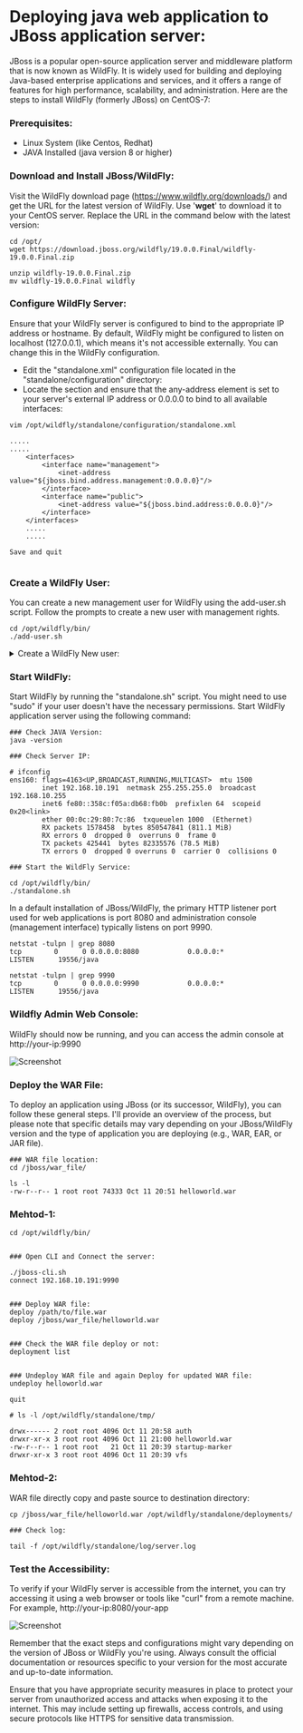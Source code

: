 # Deploying java web application to JBoss application server: 
JBoss is a popular open-source application server and middleware platform that is now known as WildFly. It is widely used for building and deploying Java-based enterprise applications and services, and it offers a range of features for high performance, scalability, and administration. Here are the steps to install WildFly (formerly JBoss) on CentOS-7:

### Prerequisites:
- Linux System (like Centos, Redhat)
- JAVA Installed (java version 8 or higher)


### Download and Install JBoss/WildFly:
Visit the WildFly download page (https://www.wildfly.org/downloads/) and get the URL for the latest version of WildFly. Use '__wget__' to download it to your CentOS server. Replace the URL in the command below with the latest version:

```
cd /opt/
wget https://download.jboss.org/wildfly/19.0.0.Final/wildfly-19.0.0.Final.zip

unzip wildfly-19.0.0.Final.zip
mv wildfly-19.0.0.Final wildfly
```


### Configure WildFly Server: 
Ensure that your WildFly server is configured to bind to the appropriate IP address or hostname. By default, WildFly might be configured to listen on localhost (127.0.0.1), which means it's not accessible externally. You can change this in the WildFly configuration. 
- Edit the "standalone.xml" configuration file located in the "standalone/configuration" directory:
- Locate the <interfaces> section and ensure that the any-address element is set to your server's external IP address or 0.0.0.0 to bind to all available interfaces:

```
vim /opt/wildfly/standalone/configuration/standalone.xml

.....
.....
    <interfaces>
        <interface name="management">
            <inet-address value="${jboss.bind.address.management:0.0.0.0}"/>
        </interface>
        <interface name="public">
            <inet-address value="${jboss.bind.address:0.0.0.0}"/>
        </interface>
    </interfaces>
    .....
    .....

Save and quit
    
```


### Create a WildFly User:
You can create a new management user for WildFly using the add-user.sh script. Follow the prompts to create a new user with management rights.

```
cd /opt/wildfly/bin/
./add-user.sh

```

<details>
  <summary>Create a WildFly New user:</summary>

What type of user do you wish to add? \
 a) Management User (mgmt-users.properties) \
 b) Application User (application-users.properties)\
(a): **a**

Enter the details of the new user to add. \
Using realm 'ManagementRealm' as discovered from the existing property files. \
Username : **admin**

User 'admin' already exists and is _disabled_, would you like to... \
 a) Update the existing user password and roles \
 b) Enable the existing user \
 c) Type a new username \
(a): **a**

Password recommendations are listed below. To modify these restrictions edit the add-user.properties configuration file.
 - The password should be different from the username 
 - The password should not be one of the following restricted values {root, admin, administrator} 
 - The password should contain at least 8 characters, 1 alphabetic character(s), 1 digit(s), 1 non-alphanumeric symbol(s) 

Password : **your password**

WFLYDM0098: The password should be different from the username \
Are you sure you want to use the password entered yes/no? **yes** \
Re-enter Password : **your password**

What groups do you want this user to belong to? (Please enter a comma separated list, or leave blank for none)[  ]: **Hit Enter**

Updated user 'admin' to file '/jboss/wildfly/standalone/configuration/mgmt-users.properties' \
Updated user 'admin' to file '/jboss/wildfly/domain/configuration/mgmt-users.properties' \
Updated user 'admin' with groups  to file '/jboss/wildfly/standalone/configuration/mgmt-groups.properties' \
Updated user 'admin' with groups  to file '/jboss/wildfly/domain/configuration/mgmt-groups.properties' \

Is this new user going to be used for one AS process to connect to another AS process? 

e.g. for a slave host controller connecting to the master or for a Remoting connection for server to server EJB calls.
yes/no? **yes**

To represent the user add the following to the server-identities definition <secret value="YWRtaW4=" />

</details>



### Start WildFly:
Start WildFly by running the "standalone.sh" script. You might need to use "sudo" if your user doesn't have the necessary permissions. Start WildFly application server using the following command:

```
### Check JAVA Version:
java -version
```

```
### Check Server IP:

# ifconfig
ens160: flags=4163<UP,BROADCAST,RUNNING,MULTICAST>  mtu 1500
        inet 192.168.10.191  netmask 255.255.255.0  broadcast 192.168.10.255
        inet6 fe80::358c:f05a:db68:fb0b  prefixlen 64  scopeid 0x20<link>
        ether 00:0c:29:80:7c:86  txqueuelen 1000  (Ethernet)
        RX packets 1578458  bytes 850547841 (811.1 MiB)
        RX errors 0  dropped 0  overruns 0  frame 0
        TX packets 425441  bytes 82335576 (78.5 MiB)
        TX errors 0  dropped 0 overruns 0  carrier 0  collisions 0
```


```
### Start the WildFly Service:

cd /opt/wildfly/bin/
./standalone.sh

```


In a default installation of JBoss/WildFly, the primary HTTP listener port used for web applications is port 8080 and administration console (management interface) typically listens on port 9990.

```
netstat -tulpn | grep 8080
tcp        0      0 0.0.0.0:8080            0.0.0.0:*               LISTEN      19556/java

netstat -tulpn | grep 9990
tcp        0      0 0.0.0.0:9990            0.0.0.0:*               LISTEN      19556/java
```

### Wildfly Admin Web Console:
WildFly should now be running, and you can access the admin console at http://your-ip:9990

![Screenshot](./assets/web-admin.jpg)


### Deploy the WAR File:
To deploy an application using JBoss (or its successor, WildFly), you can follow these general steps.  I'll provide an overview of the process, but please note that specific details may vary depending on your JBoss/WildFly version and the type of application you are deploying (e.g., WAR, EAR, or JAR file).

```
### WAR file location: 
cd /jboss/war_file/

ls -l
-rw-r--r-- 1 root root 74333 Oct 11 20:51 helloworld.war

```

### Mehtod-1:
```
cd /opt/wildfly/bin/


### Open CLI and Connect the server:

./jboss-cli.sh
connect 192.168.10.191:9990


### Deploy WAR file:
deploy /path/to/file.war
deploy /jboss/war_file/helloworld.war


### Check the WAR file deploy or not: 
deployment list


### Undeploy WAR file and again Deploy for updated WAR file: 
undeploy helloworld.war

quit

```

```
# ls -l /opt/wildfly/standalone/tmp/

drwx------ 2 root root 4096 Oct 11 20:58 auth
drwxr-xr-x 3 root root 4096 Oct 11 21:00 helloworld.war
-rw-r--r-- 1 root root   21 Oct 11 20:39 startup-marker
drwxr-xr-x 3 root root 4096 Oct 11 20:39 vfs
```

### Mehtod-2:
WAR file directly copy and paste source to destination directory:

```
cp /jboss/war_file/helloworld.war /opt/wildfly/standalone/deployments/
```

```
### Check log:

tail -f /opt/wildfly/standalone/log/server.log
```


### Test the Accessibility:
To verify if your WildFly server is accessible from the internet, you can try accessing it using a web browser or tools like "curl" from a remote machine. For example, http://your-ip:8080/your-app

![Screenshot](./assets/web-app.jpg)


Remember that the exact steps and configurations might vary depending on the version of JBoss or WildFly you're using. Always consult the official documentation or resources specific to your version for the most accurate and up-to-date information.

Ensure that you have appropriate security measures in place to protect your server from unauthorized access and attacks when exposing it to the internet. This may include setting up firewalls, access controls, and using secure protocols like HTTPS for sensitive data transmission.

